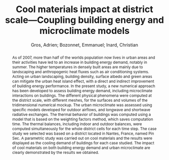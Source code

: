 ---
layout: technique
title: "Cool materials impact at district scale—Coupling building energy and microclimate models"
classifications:
    system_type: "False"
    technique: "False"
    design_study: "False"
    evaluation: "False"
    data: "False"
    analysis: "True"
    generation: "True"
    curation_and_transformation: "False"
    management: "False"
    modeling: "True"
    urban_analysis: "True"
    visualization: "False"
    sunlight_access: "False"
    wind_ventilation: "True"
    view_impact: "False"
    energy: "True"
    damage_and_disaster_management: "False"
    climate: "False"
    sound: "False"
    property_cadastre: "False"
    other_use: "False"
    lookup: "False"
    browse: "True"
    locate: "False"
    explore: "False"
    identify: "True"
    compare: "True"
    summarize: "True"
    distribution: "True"
    trends: "False"
    outliers: "False"
    extremes: "False"
    features: "True"
    target_discovery: "False"
    target_access: "True"
    spatial_relation: "True"
    buildings: "True"
    streets: "True"
    nature: "False"
    uniform_discretization: "False"
    structural_subdivision: "True"
    univariate: "True"
    multivariate: "False"
    volumetric: "False"
    temporal: "False"
    sensing: "False"
    statistical: "False"
    simulation_based: "True"
    learning_based: "False"
    surveyed: "False"
    site: "False"
    block: "False"
    multi_block: "True"
    city: "False"
    va_wo_model: "False"
    post_model: "False"
    model_integrated: "False"
    assisted_models: "False"
    overlay: "True"
    embedded: "False"
    linked: "False"
    temporal_jx: "False"
    spatial_jx: "False"
    filter: "False"
    aggregate: "False"
    embed: "False"
    glyphs: "False"
    bar_charts: "True"
    scatterplots: "False"
    linegraphs: "False"
    matrix: "False"
    grid: "False"
    boxplot: "False"
    parallel_coordinates: "False"
    map_2d: "True"
    map_3d: "True"
    walking: "False"
    steering: "False"
    selection_based: "False"
    manipulation_based: "True"
    distortion: "False"
    ghosting: "False"
    culling: "False"
    birds_view: "True"
    multi_view: "False"
    assisted_steering: "False"
    other: "False"
    vr_cave: "False"
    ar: "False"
    desktop: "True"
    mobile: "False"
    case_study: "True"
    user_study: "False"
    statistical_evaluation: "True"
    expert_interviews: "False"
key: "ZALQSLTL"
item_type: "journalArticle"
publication_year: "2014"
author: "Gros, Adrien; Bozonnet, Emmanuel; Inard, Christian"
publication_title: "Sustainable Cities and Society"
isbn: "nan"
issn: "22106707"
doi: "10.1016/j.scs.2014.02.002"
url_paper: "https://linkinghub.elsevier.com/retrieve/pii/S2210670714000183"
abstract_note: "nan"
date_added: "2023-01-30 00:00:42"
date_modified: "2023-01-30 00:00:42"
access_date: "2023-01-30 00:00:42"
pages: "254-266"
num_pages: "nan"
issue: "nan"
volume: "13.0"
number_of_volumes: "nan"
journal_abbreviation: "Sustainable Cities and Society"
short_title: "nan"
series: "nan"
series_number: "nan"
series_text: "nan"
series_title: "nan"
publisher: "nan"
place: "nan"
language: "en"
rights: "nan"
type: "nan"
archive: "nan"
archive_location: "nan"
library_catalog: "DOI.org (Crossref)"
call_number: "nan"
extra: "nan"
notes: "nan"
link_attachments: "nan"
manual_tags: "nan"
automatic_tags: "nan"
editor: "nan"
series_editor: "nan"
translator: "nan"
contributor: "nan"
attorney_agent: "nan"
book_author: "nan"
cast_member: "nan"
commenter: "nan"
composer: "nan"
cosponsor: "nan"
counsel: "nan"
interviewer: "nan"
producer: "nan"
recipient: "nan"
reviewed_author: "nan"
scriptwriter: "nan"
words_by: "nan"
guest: "nan"
number: "nan"
edition: "nan"
running_time: "nan"
scale: "nan"
medium: "nan"
artwork_size: "nan"
filing_date: "nan"
application_number: "nan"
assignee: "nan"
issuing_authority: "nan"
country: "nan"
meeting_name: "nan"
conference_name: "nan"
court: "nan"
references: "nan"
reporter: "nan"
legal_status: "nan"
priority_numbers: "nan"
programming_language: "nan"
version: "nan"
system: "nan"
code: "nan"
code_number: "nan"
section: "nan"
session: "nan"
committee: "nan"
history: "nan"
legislative_body: "nan"
abstract: "As of 2007, more than half of the worlds population now lives in urban areas and their activities have led to an increase in building energy demand, notably in summer. The higher temperatures in densely built areas are mainly due to landscaping and anthropogenic heat fluxes such as air conditioning systems. Acting on urban landscaping, building density, surface albedo and green areas can mitigate the urban heat island effect, with a direct and indirect improvement of building energy performance. In the present study, a new numerical approach has been developed to assess building energy demand, including microclimate interactions on buildings. The different physical phenomena were computed at the district scale, with different meshes, for the surfaces and volumes of the tridimensional numerical mockup. The urban microclimate was assessed using specific models developed for outdoor airflows, and longwave and shortwave radiative exchanges. The thermal behavior of buildings was computed using a model that is based on the weighting factors method, which saves computation time. The thermal balances, including indoor and outdoor balances, were computed simultaneously for the whole district cells for each time step. The case study we selected was based on a district located in Nantes, France, named Pin Sec. A parametric study was carried out on cool materials and the results were displayed as the cooling demand of buildings for each case studied. The impact of cool materials on both building energy demand and urban microclimate are clearly demonstrated by the results we obtained."
---